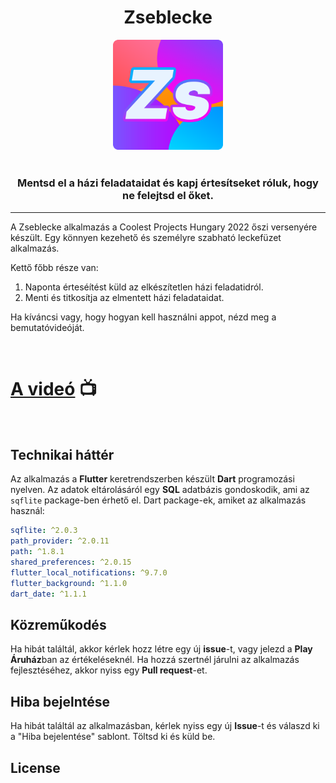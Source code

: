 <h1 align="center">Zseblecke</h1>

<div align="center">
<img src="assets/icon/icon_1024_rounded.png" style="width: 35%" alt="Zseblecke ikonja">
<br>
<br>
<h3>Mentsd el a házi feladataidat és kapj értesítseket róluk, hogy ne felejtsd el őket.</h3>
</div>

---

A Zseblecke alkalmazás a Coolest Projects Hungary 2022 őszi versenyére készült. Egy könnyen kezehető és személyre szabható leckefüzet alkalmazás.

Kettő főbb része van:

1. Naponta érteséítést küld az elkészítetlen házi feladatidról.
2. Menti és titkosítja az elmentett házi feladataidat.

Ha kíváncsi vagy, hogy hogyan kell használni appot, nézd meg a bemutatóvideóját.

<br>

# [A videó]('') 📺

<br>

## Technikai háttér

Az alkalmazás a **Flutter** keretrendszerben készült **Dart** programozási nyelven. Az adatok eltárolásáról egy **SQL** adatbázis gondoskodik, ami az `sqflite` package-ben érhető el.
Dart package-ek, amiket az alkalmazás használ:

```yaml
sqflite: ^2.0.3
path_provider: ^2.0.11
path: ^1.8.1
shared_preferences: ^2.0.15
flutter_local_notifications: ^9.7.0
flutter_background: ^1.1.0
dart_date: ^1.1.1
```

## Közreműkodés

Ha hibát találtál, akkor kérlek hozz létre egy új **issue**-t, vagy jelezd a **Play Áruház**ban az értékeléseknél. Ha hozzá szertnél járulni az alkalmazás fejlesztéséhez, akkor nyiss egy **Pull request**-et.

## Hiba bejelntése

Ha hibát találtál az alkalmazásban, kérlek nyiss egy új **Issue**-t és válaszd ki a "Hiba bejelentése" sablont. Töltsd ki és küld be.

## License
